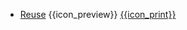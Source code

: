 * [Reuse]({{baseUrl}}/reuse/)
  <trigger for="pop:reuse-preview">{{icon_preview}}</trigger> [{{icon_print}}](print.html)

<popover id="pop:reuse-preview" title="Reuse {{icon_preview}}" placement="right">
  <div slot="content">
    <include src="preview.md" />
  </div>
</popover>
